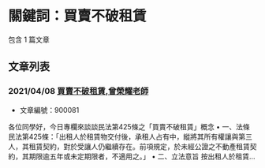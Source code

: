 # 關鍵詞：買賣不破租賃

包含 1 篇文章

## 文章列表

### 2021/04/08 [買賣不破租賃,曾榮耀老師](../../articles/900081_%E8%B2%B7%E8%B3%A3%E4%B8%8D%E7%A0%B4%E7%A7%9F%E8%B3%83%2C%E6%9B%BE%E6%A6%AE%E8%80%80%E8%80%81%E5%B8%AB.md)
- 文章編號：900081

各位同學好，今日專欄來談談民法第425條之「買賣不破租賃」概念 • 一、法條 民法第425條：「出租人於租賃物交付後，承租人占有中，縱將其所有權讓與第三人，其租賃契約，對於受讓人仍繼續存在。前項規定，於未經公證之不動產租賃契約，其期限逾五年或未定期限者，不適用之。」 • 二、立法意旨 按出租人於租賃...
